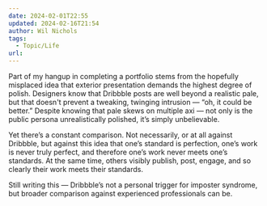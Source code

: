 ```yaml
---
date: 2024-02-01T22:55
updated: 2024-02-16T21:54
author: Wil Nichols
tags: 
  - Topic/Life
url: 
---
```


Part of my hangup in completing a portfolio stems from the hopefully misplaced idea that exterior presentation demands the highest degree of polish. Designers know that Dribbble posts are well beyond a realistic pale, but that doesn't prevent a tweaking, twinging intrusion — “oh, it could be better.” Despite knowing that pale skews on multiple axi — not only is the public persona unrealistically polished, it’s simply unbelievable. 

Yet there’s a constant comparison. Not necessarily, or at all against Dribbble, but against this idea that one’s standard is perfection, one’s work is never truly perfect, and therefore one’s work never meets one’s standards. At the same time, others visibly publish, post, engage, and so clearly their work meets their standards.

Still writing this — Dribbble’s not a personal trigger for imposter syndrome, but broader comparison against experienced professionals can be. 
